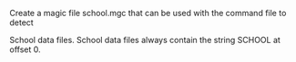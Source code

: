 Create a magic file school.mgc that can be used with the command file to detect 

School data files. School data files always contain the string SCHOOL at offset 0.
